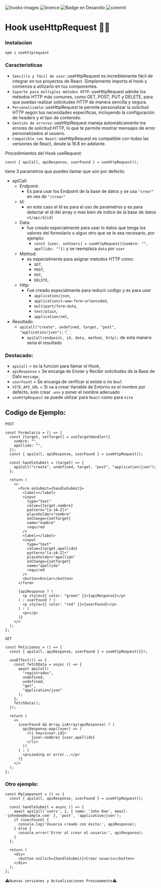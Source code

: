 ![hooks-images](https://github.com/user-attachments/assets/39266a60-7e6d-4d10-a46b-3d1dc6d3a3e5)
![licence](https://img.shields.io/github/license/GianfrancoD/useRequest)
![Badge en Desarollo](https://img.shields.io/badge/Status-En%20Desarrollo-green)
![commit](https://img.shields.io/github/commits-since/GianfrancoD/useRequest/1.0.2)

# Hook useHttpRequest ✍🏻

### Instalacion
```
npm i usehttprequest
```

### Caracteristicas
- `Sencillo y fácil de usar`: useHttpRequest es increíblemente fácil de integrar en tus proyectos de React. Simplemente importa el hook y comienza a utilizarlo en tus componentes.
- `Soporte para múltiples métodos HTTP`: useHttpRequest admite los métodos HTTP más comunes, como GET, POST, PUT y DELETE, para que puedas realizar solicitudes HTTP de manera sencilla y segura.
- `Personalizable`: useHttpRequest te permite personalizar la solicitud HTTP según tus necesidades específicas, incluyendo la configuración de headers y el tipo de contenido.
- `Gestión de errores`: useHttpRequest maneja automáticamente los errores de solicitud HTTP, lo que te permite mostrar mensajes de error personalizados al usuario.
- `Compatible con React`: useHttpRequest es compatible con todas las versiones de React, desde la 16.8 en adelante.

Procedimientos del Hook useRequest:

`const { apiCall, apiResponse, userFound } = useHttpRequest();`

tiene 3 parametros que puedes llamar que son por defecto:
- apiCall:
  - Endpoint:
    - Es para usar los Endpoint de la base de datos y se usa `"crear"` en ves de `"/crear"`
  - Id:
    - en este caso el Id es para el uso de parametros y es para detectar el id del array o mas bien de indice de la base de datos `v1/api/${id}`
  - Data:
    - fue creado especialmente para usar lo datos que tenga los valores del formulario o algun otro que se le sea necesario, por ejemplo:
      - `const [user, setUsers] = useHttpRequest({nombre: "", apellido: ""})` y se reemplaza `data` por `user`
  - Method:
    - es especialmente para asignar metodos HTTP como:
      - `GET`,
      - `POST`,
      - `PUT`,
      - `DELETE`,
  - Http:
    - Fue creado especialmente para reducir codigo y es para usar
      - `application/json`,
      - `application/x-www-form-urlencoded`,
      - `multipart/form-data`,
      - `text/plain`,
      - `application/xml`, 
- Resultado:
  - `apiCall("create", undefined, target, "post", "application/json");` 👇🏻
    - `apiCall(endpoint, id, data, method, http);` de esta manera seria el resultado
    
### Destacado:
- `apiCall` = es la funcion para llamar el Hook,
-  `apiResponse` = Se encarga de Enviar y Recibir solicitudes de la Base de Dato `message`,
-  `userFount` = Se encarga de verificar si existe o no `Bool`
-  `VITE_API_URL` = Si va a crear Variable de Entorno es el nombre por defecto, solo crear `.env` y poner el nombre adecuado
-  `useHttpRequest` se puede utilizar para `React` como para `Vite`

## Codigo de Ejemplo:

`POST`
```
const Formulario = () => {
  const [target, setTarget] = useTargetHandler({
    nombre: "",
    apellido: "",
  });
  const { apiCall, apiResponse, userFound } = useHttpRequest();

  const handleSubmit = (target) => {
    apiCall("create", undefined, target, "post", "application/json");
  };

  return (
    <>
      <form onSubmit={handleSubmit}>
        <label></label>
        <input
          type="text"
          value={target.nombre}
          pattern="[a-zA-Z]+"
          placeholder="nombre"
          onChange={setTarget}
          name="nombre"
          required
        />
        <label></label>
        <input
          type="text"
          value={target.apellido}
          pattern="[a-zA-Z]+"
          placeholder="apellido"
          onChange={setTarget}
          name="apellido"
          required
        />
        <button>Enviar</button>
      </form>

      {apiResponse ? (
        <p style={{ color: "green" }}>{apiResponse}</p>
      ) : userFound ? (
        <p style={{ color: "red" }}>{userFound}</p>
      ) : (
        <p></p>
      )}
    </>
  );
};

```

`GET`
```
const Peticiones = () => {
  const { apiCall, apiResponse, userFound } = useHttpRequest({});

  useEffect(() => {
    const fetchData = async () => {
      await apiCall(
        "registrados",
        undefined,
        undefined,
        "get",
        "application/json"
      );
    };
    fetchData();
  });

  return (
    <>
      {userFound && Array.isArray(apiResponse) ? (
        apiResponse.map((user) => (
          <li key={user.id}>
            {user.nombre} {user.apellido}
          </li>
        ))
      ) : (
        <p>Loading or error...</p>
      )}
    </>
  );
};
```

### Otro ejemplo:

```
const MyComponent = () => {
  const { apiCall, apiResponse, userFound } = useHttpRequest();

  const handleSubmit = async () => {
    await apiCall('users', 1, { name: 'John Doe', email: 'johndoe@example.com' }, 'post', 'application/json');
    if (userFound) {
      console.log('Usuario creado con éxito:', apiResponse);
    } else {
      console.error('Error al crear el usuario:', apiResponse);
    }
  };

  return (
    <div>
      <button onClick={handleSubmit}>Crear usuario</button>
    </div>
  );
};
```
⚠️`Nuevas versiones y Actualizaciones Proximamente`⚠️
